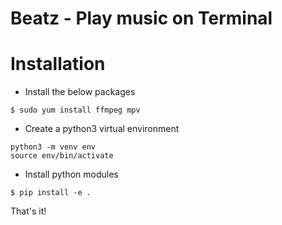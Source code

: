 # Beatz - Play music on Terminal

# Installation

* Install the below packages
~~~
$ sudo yum install ffmpeg mpv
~~~

* Create a python3 virtual environment
~~~
python3 -m venv env
source env/bin/activate
~~~

* Install python modules
~~~
$ pip install -e .
~~~

That's it!
